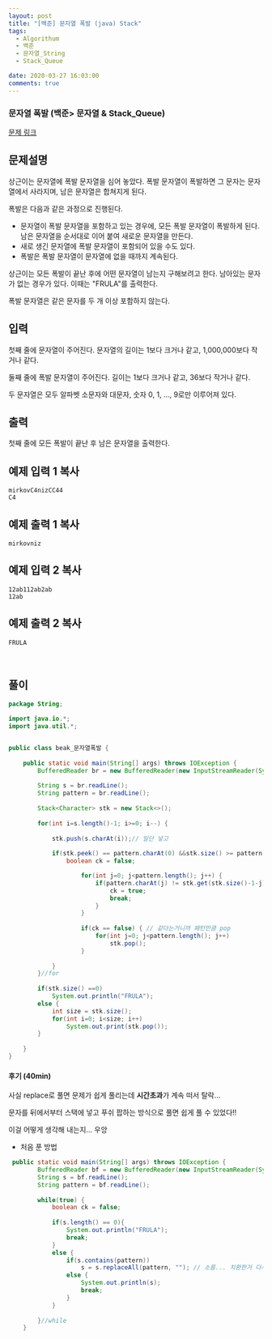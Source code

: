 ```yaml
---
layout: post
title: "[백준] 문자열 폭발 (java) Stack"
tags:
  - Algorithum
  - 백준
  - 문자열_String
  - Stack_Queue

date: 2020-03-27 16:03:00
comments: true
---
```




###   문자열 폭발 (백준> 문자열 & Stack_Queue)

[문제 링크](https://programmers.co.kr/learn/courses/30/lessons/)

## 문제설명

상근이는 문자열에 폭발 문자열을 심어 놓았다. 폭발 문자열이 폭발하면 그 문자는 문자열에서 사라지며, 남은 문자열은 합쳐지게 된다.

폭발은 다음과 같은 과정으로 진행된다.

- 문자열이 폭발 문자열을 포함하고 있는 경우에, 모든 폭발 문자열이 폭발하게 된다. 남은 문자열을 순서대로 이어 붙여 새로운 문자열을 만든다.
- 새로 생긴 문자열에 폭발 문자열이 포함되어 있을 수도 있다.
- 폭발은 폭발 문자열이 문자열에 없을 때까지 계속된다.

상근이는 모든 폭발이 끝난 후에 어떤 문자열이 남는지 구해보려고 한다. 남아있는 문자가 없는 경우가 있다. 이때는 "FRULA"를 출력한다.

폭발 문자열은 같은 문자를 두 개 이상 포함하지 않는다.

## 입력

첫째 줄에 문자열이 주어진다. 문자열의 길이는 1보다 크거나 같고, 1,000,000보다 작거나 같다.

둘째 줄에 폭발 문자열이 주어진다. 길이는 1보다 크거나 같고, 36보다 작거나 같다.

두 문자열은 모두 알파벳 소문자와 대문자, 숫자 0, 1, ..., 9로만 이루어져 있다.

## 출력

첫째 줄에 모든 폭발이 끝난 후 남은 문자열을 출력한다.

## 예제 입력 1 복사

```
mirkovC4nizCC44
C4
```

## 예제 출력 1 복사

```
mirkovniz
```

## 예제 입력 2 복사

```
12ab112ab2ab
12ab
```

## 예제 출력 2 복사

```
FRULA
```

<br>

## 풀이

```java
package String;

import java.io.*;
import java.util.*;


public class beak_문자열폭발 {
	
	public static void main(String[] args) throws IOException {
		BufferedReader br = new BufferedReader(new InputStreamReader(System.in));
		
		String s = br.readLine();
		String pattern = br.readLine();
		
		Stack<Character> stk = new Stack<>();
		
		for(int i=s.length()-1; i>=0; i--) {
			
			stk.push(s.charAt(i));// 일단 넣고
			
			if(stk.peek() == pattern.charAt(0) &&stk.size() >= pattern.length()) {// 같은 경우에는
				boolean ck = false;

					for(int j=0; j<pattern.length(); j++) {
						if(pattern.charAt(j) != stk.get(stk.size()-1-j)) {
							ck = true;
							break;
						}
					}
					
					if(ck == false) { // 같다는거니까 패턴만큼 pop
						for(int j=0; j<pattern.length(); j++)
							stk.pop();
					}
				
			}
		}//for
	
		if(stk.size() ==0)
			System.out.println("FRULA");
		else {
			int size = stk.size();
			for(int i=0; i<size; i++)
				System.out.print(stk.pop());
		}
		
	}
}

```

#### 후기 (40min)

사실 replace로 풀면 문제가 쉽게 풀리는데 **시간초과**가 계속 떠서 탈락... <br>

문자를 뒤에서부터 스택에 넣고 푸쉬 팝하는 방식으로 풀면 쉽게 풀 수 있었다!! <br>

이걸 어떻게 생각해 내는지... 우앙



* 처음 푼 방법

```java
 public static void main(String[] args) throws IOException {
		BufferedReader bf = new BufferedReader(new InputStreamReader(System.in));
		String s = bf.readLine();
		String pattern = bf.readLine();
		
		while(true) {
			boolean ck = false;
			
			if(s.length() == 0){
				System.out.println("FRULA");
				break;
			}
			else {
				if(s.contains(pattern))
					s = s.replaceAll(pattern, ""); // 소름... 치환한거 다시 넣어줘야지
				else {
					System.out.println(s);
					break;
				}
			}
			
		}//while
	}
```